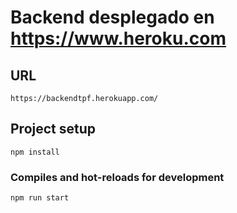 # Backend desplegado en https://www.heroku.com

## URL
```
https://backendtpf.herokuapp.com/
```

## Project setup
```
npm install
```

### Compiles and hot-reloads for development
```
npm run start
```
